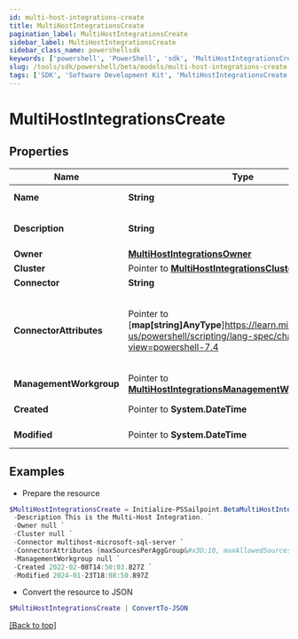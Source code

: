 ```yaml
---
id: multi-host-integrations-create
title: MultiHostIntegrationsCreate
pagination_label: MultiHostIntegrationsCreate
sidebar_label: MultiHostIntegrationsCreate
sidebar_class_name: powershellsdk
keywords: ['powershell', 'PowerShell', 'sdk', 'MultiHostIntegrationsCreate'] 
slug: /tools/sdk/powershell/beta/models/multi-host-integrations-create
tags: ['SDK', 'Software Development Kit', 'MultiHostIntegrationsCreate']
---
```



# MultiHostIntegrationsCreate

## Properties

Name | Type | Description | Notes
------------ | ------------- | ------------- | -------------
**Name** |  **String** | Multi-Host Integration's human-readable name. | [required]
**Description** |  **String** | Multi-Host Integration's human-readable description. | [required]
**Owner** |  [**MultiHostIntegrationsOwner**](multi-host-integrations-owner) |  | [required]
**Cluster** |  Pointer to [**MultiHostIntegrationsCluster**](multi-host-integrations-cluster) |  | [optional] 
**Connector** |  **String** | Connector script name. | [required]
**ConnectorAttributes** |  Pointer to [**map[string]AnyType**]https://learn.microsoft.com/en-us/powershell/scripting/lang-spec/chapter-04?view=powershell-7.4 | Multi-Host Integration specific configuration. User can add any number of additional attributes. e.g. maxSourcesPerAggGroup, maxAllowedSources etc. | [optional] 
**ManagementWorkgroup** |  Pointer to [**MultiHostIntegrationsManagementWorkgroup**](multi-host-integrations-management-workgroup) |  | [optional] 
**Created** |  Pointer to **System.DateTime** | Date-time when the source was created | [optional] 
**Modified** |  Pointer to **System.DateTime** | Date-time when the source was last modified. | [optional] 

## Examples

- Prepare the resource
```powershell
$MultiHostIntegrationsCreate = Initialize-PSSailpoint.BetaMultiHostIntegrationsCreate  -Name My Multi-Host Integration `
 -Description This is the Multi-Host Integration. `
 -Owner null `
 -Cluster null `
 -Connector multihost-microsoft-sql-server `
 -ConnectorAttributes {maxSourcesPerAggGroup&#x3D;10, maxAllowedSources&#x3D;300} `
 -ManagementWorkgroup null `
 -Created 2022-02-08T14:50:03.827Z `
 -Modified 2024-01-23T18:08:50.897Z
```

- Convert the resource to JSON
```powershell
$MultiHostIntegrationsCreate | ConvertTo-JSON
```


[[Back to top]](#) 

